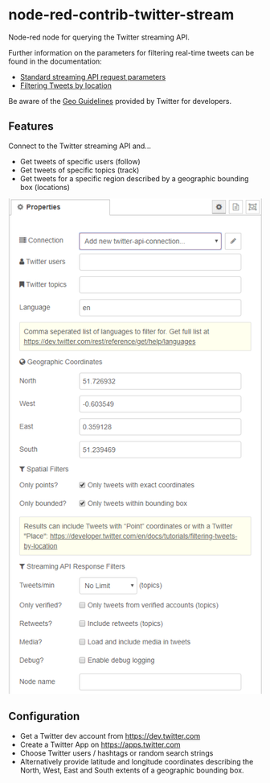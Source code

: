 # node-red-contrib-twitter-stream
Node-red node for querying the Twitter streaming API.

Further information on the parameters for filtering real-time tweets can be found in the documentation:
- [Standard streaming API request parameters](https://developer.twitter.com/en/docs/tweets/filter-realtime/guides/basic-stream-parameters)
- [Filtering Tweets by location](https://developer.twitter.com/en/docs/tutorials/filtering-tweets-by-location)

Be aware of the [Geo Guidelines](https://developer.twitter.com/en/developer-terms/geo-guidelines) provided by Twitter for developers.

## Features
Connect to the Twitter streaming API and...
- Get tweets of specific users (follow)
- Get tweets of specific topics (track)
- Get tweets for a specific region described by a geographic bounding box (locations)

![Node-Red Twitter Stream](images/node-red-contrib-twitter-stream.PNG)

## Configuration
- Get a Twitter dev account from https://dev.twitter.com
- Create a Twitter App on https://apps.twitter.com
- Choose Twitter users / hashtags or random search strings
- Alternatively provide latitude and longitude coordinates describing the North, West, East and South extents of a geographic bounding box.



